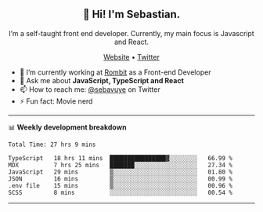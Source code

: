 <h2 align="center">👋 Hi! I'm Sebastian.</h2>
<p align="center">I’m a self-taught front end developer. Currently, my main focus is Javascript and React.</p>
<p align="center">
  <a href="https://sebastianvuye.be">Website</a> •
  <a href="https://twitter.com/sebavuye">Twitter</a>
</p>


- 🔭 I’m currently working at [Rombit](https://rombit.com/) as a Front-end Developer
- 💬 Ask me about **JavaScript, TypeScript and React**
- 📫 How to reach me: [@sebavuye](https://twitter.com/sebavuye) on Twitter
- ⚡ Fun fact: Movie nerd

-------

📊 **Weekly development breakdown**

<!--START_SECTION:waka-->

```text
Total Time: 27 hrs 9 mins

TypeScript   18 hrs 11 mins  ████████████████▓░░░░░░░░   66.99 %
MDX          7 hrs 25 mins   ███████░░░░░░░░░░░░░░░░░░   27.34 %
JavaScript   29 mins         ▒░░░░░░░░░░░░░░░░░░░░░░░░   01.80 %
JSON         16 mins         ▒░░░░░░░░░░░░░░░░░░░░░░░░   00.99 %
.env file    15 mins         ▒░░░░░░░░░░░░░░░░░░░░░░░░   00.96 %
SCSS         8 mins          ░░░░░░░░░░░░░░░░░░░░░░░░░   00.54 %
```

<!--END_SECTION:waka-->
-------
